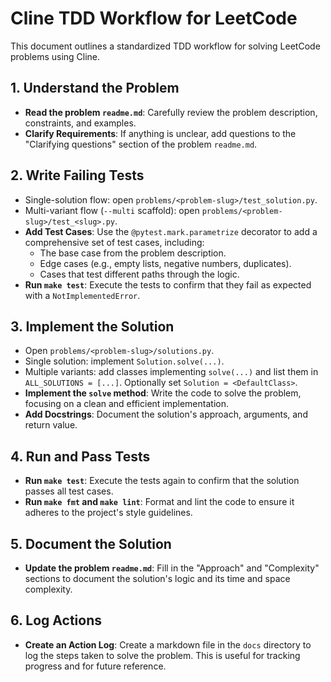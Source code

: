 # Cline TDD Workflow for LeetCode

This document outlines a standardized TDD workflow for solving LeetCode problems using Cline.

## 1. Understand the Problem

- **Read the problem `readme.md`**: Carefully review the problem description, constraints, and examples.
- **Clarify Requirements**: If anything is unclear, add questions to the "Clarifying questions" section of the
  problem `readme.md`.

## 2. Write Failing Tests

- Single-solution flow: open `problems/<problem-slug>/test_solution.py`.
- Multi-variant flow (`--multi` scaffold): open `problems/<problem-slug>/test_<slug>.py`.
- **Add Test Cases**: Use the `@pytest.mark.parametrize` decorator to add a comprehensive set of test cases,
  including:
    - The base case from the problem description.
    - Edge cases (e.g., empty lists, negative numbers, duplicates).
    - Cases that test different paths through the logic.
- **Run `make test`**: Execute the tests to confirm that they fail as expected with a `NotImplementedError`.

## 3. Implement the Solution

- Open `problems/<problem-slug>/solutions.py`.
- Single solution: implement `Solution.solve(...)`.
- Multiple variants: add classes implementing `solve(...)` and list them in `ALL_SOLUTIONS = [...]`.
  Optionally set `Solution = <DefaultClass>`.
- **Implement the `solve` method**: Write the code to solve the problem, focusing on a clean and efficient
  implementation.
- **Add Docstrings**: Document the solution's approach, arguments, and return value.

## 4. Run and Pass Tests

- **Run `make test`**: Execute the tests again to confirm that the solution passes all test cases.
- **Run `make fmt` and `make lint`**: Format and lint the code to ensure it adheres to the project's style
  guidelines.

## 5. Document the Solution

- **Update the problem `readme.md`**: Fill in the "Approach" and "Complexity" sections to document the
  solution's logic and its time and space complexity.

## 6. Log Actions

- **Create an Action Log**: Create a markdown file in the `docs` directory to log the steps taken to solve the
  problem. This is useful for tracking progress and for future reference.
